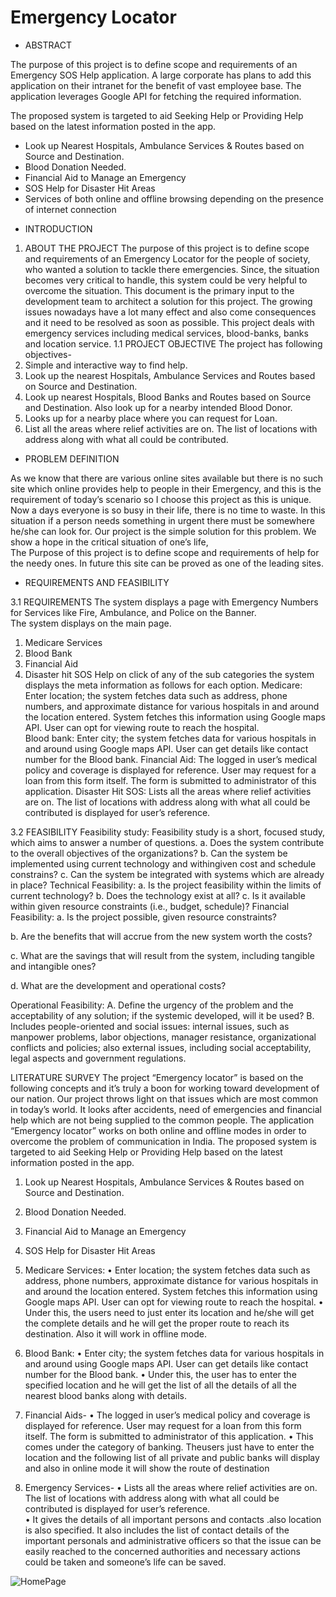 # Emergency Locator

- ABSTRACT

 The purpose of this project is to define scope and requirements of an Emergency SOS Help application. A large corporate has plans to add this application on their intranet for the benefit of vast employee base. The application leverages Google API for fetching the required information.

 The proposed system is targeted to aid Seeking Help or Providing Help based on the latest information posted in the app. 

* Look up Nearest Hospitals, Ambulance Services & Routes based on Source and Destination.
* Blood Donation Needed.
*  Financial Aid to Manage an Emergency
* SOS Help for Disaster Hit Areas  
* Services of both online and offline browsing depending on the        presence of internet connection

- INTRODUCTION

1.	ABOUT THE PROJECT
The purpose of this project is to define scope and requirements of an Emergency Locator for the people of society, who wanted a solution to tackle there emergencies. Since, the situation becomes very critical to handle, this system could be very helpful to overcome the situation. This document is the primary input to the development team to architect a solution for this project. The growing issues nowadays have a lot many effect and also come consequences and it need to be resolved as soon as possible. This project deals with emergency services including medical services, blood-banks, banks and location service.
1.1 PROJECT OBJECTIVE
The project has following objectives-
1.	Simple and interactive way to find help.
2.	Look up the nearest Hospitals, Ambulance Services and Routes based on Source and Destination.
3.	Look up nearest Hospitals, Blood Banks and Routes based on Source and Destination. Also look up for a nearby intended Blood Donor.
4.	Looks up for a nearby place where you can request for Loan.
5.	List all the areas where relief activities are on. The list of locations with address along with what all could be contributed.

- PROBLEM DEFINITION

As we know that there are various online sites available but there is no such site which online provides help to people in their Emergency, and this is the requirement of today’s scenario so I choose this project as this is unique.
Now a days everyone is so busy in their life, there is no time to waste. In this situation if a person needs something in urgent there must be somewhere he/she can look for.
Our project is the simple solution for this problem. We show a hope in the critical situation of one’s life,	
The Purpose of this project is to define scope and requirements of help for the needy ones.
In future this site can be proved as one of the leading sites.

- REQUIREMENTS AND FEASIBILITY

3.1 REQUIREMENTS
The system displays a page with Emergency Numbers for Services like Fire, Ambulance, and Police on the Banner.  
The system displays on the main page. 
1. Medicare Services 
2. Blood Bank 
3. Financial Aid 
4. Disaster hit SOS Help on click of any of the sub categories the system displays the meta information as follows for each option. 
Medicare: Enter location; the system fetches data such as address, phone numbers, and approximate distance for various hospitals in and around the location entered. System fetches this information using Google maps API. User can opt for viewing route to reach the hospital.  
Blood bank: Enter city; the system fetches data for various hospitals in and around using Google maps API. User can get details like contact number for the Blood bank. 
Financial Aid: The logged in user’s medical policy and coverage is displayed for reference. User may request for a loan from this form itself. The form is submitted to administrator of this application. 
Disaster Hit SOS: Lists all the areas where relief activities are on. The list of locations with address along with what all could be contributed is displayed for user’s reference.  

3.2 FEASIBILITY
Feasibility study: 
Feasibility study is a short, focused study, which aims to answer a number of questions.
a. Does the system contribute to the overall objectives of the organizations? 
b. Can the system be implemented using current technology and withingiven cost and schedule constrains?
c. Can the system be integrated with systems which are already in place? 
Technical Feasibility:
a. Is the project feasibility within the limits of current technology?
b. Does the technology exist at all?
c. Is it available within given resource constraints (i.e., budget, schedule)?
Financial Feasibility:
a.	Is the project possible, given resource constraints?

b.	Are the benefits that will accrue from the new system worth the costs?


c.	What are the savings that will result from the system, including tangible and intangible ones?

d.	What are the development and operational costs?

Operational Feasibility: 
A. Define the urgency of the problem and the acceptability of any solution; if the systemic developed, will it be used?
B. Includes people-oriented and social issues: internal issues, such as manpower problems, labor objections, manager resistance, organizational conflicts and policies; also external issues, including social acceptability, legal aspects and government regulations.

LITERATURE SURVEY
The project “Emergency locator” is based on the following concepts and it’s truly a boon for working toward development of our nation. Our project throws light on that issues which are most common in today’s world. It looks after accidents, need of emergencies and financial help which are not being supplied to the common people. The application “Emergency locator” works on both online and offline modes in order to overcome the problem of communication in India. The proposed system is targeted to aid Seeking Help or Providing Help based on the latest information posted in the app. 
1. Look up Nearest Hospitals, Ambulance Services & Routes based on Source and Destination.
2. Blood Donation Needed. 
3. Financial Aid to Manage an Emergency
4. SOS Help for Disaster Hit Areas   
1.	Medicare Services: 
•	Enter location; the system fetches data such as address, phone numbers, approximate distance for various hospitals in and around the location entered. System fetches this information using Google maps API. User can opt for viewing route to reach the hospital.
•	Under this, the users need to just enter its location and he/she will get the complete details and he will get the proper route to reach its destination. Also it will work in offline mode.
2.	Blood Bank: 
•	Enter city; the system fetches data for various hospitals in and around using Google maps API. User can get details like contact number for the Blood bank.
•	Under this, the user has to enter the specified location and he will get the list of all the details of all the nearest blood banks along with details.


3.	Financial Aids-
•	The logged in user’s medical policy and coverage is displayed for reference. User may request for a loan from this form itself. The form is submitted to administrator of this application.
•	This comes under the category of banking. Theusers just have to      enter the location and the following list of all private and public banks will display and also in online mode it will show the route of destination
4.	Emergency Services-
•	Lists all the areas where relief activities are on. The list of locations with address along with what all could be contributed is displayed for user’s reference.  
•	It gives the details of all important persons and contacts .also location is also specified. It also includes the list of contact details of the important personals and administrative officers so that the issue can be easily reached to the concerned authorities and necessary actions could be taken and someone’s life can be saved.

![HomePage](C:\Projects\EmergencyLocator\Homepage)







